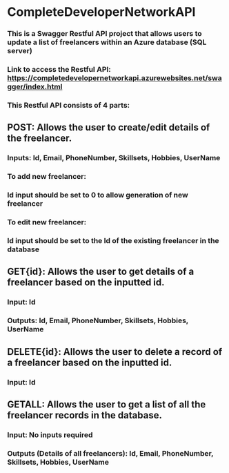 # CompleteDeveloperNetworkAPI

### This is a Swagger Restful API project that allows users to update a list of freelancers within an Azure database (SQL server)
### Link to access the Restful API: https://completedevelopernetworkapi.azurewebsites.net/swagger/index.html
### This Restful API consists of 4 parts: 

## POST: Allows the user to create/edit details of the freelancer.
### Inputs: Id, Email, PhoneNumber, Skillsets, Hobbies, UserName

### To add new freelancer:
### Id input should be set to 0 to allow generation of new freelancer

### To edit new freelancer:
### Id input should be set to the Id of the existing freelancer in the database


## GET{id}: Allows the user to get details of a freelancer based on the inputted id. 
### Input: Id
### Outputs: Id, Email, PhoneNumber, Skillsets, Hobbies, UserName


## DELETE{id}: Allows the user to delete a record of a freelancer based on the inputted id.
### Input: Id

## GETALL: Allows the user to get a list of all the freelancer records in the database. 
### Input: No inputs required
### Outputs (Details of all freelancers): Id, Email, PhoneNumber, Skillsets, Hobbies, UserName
